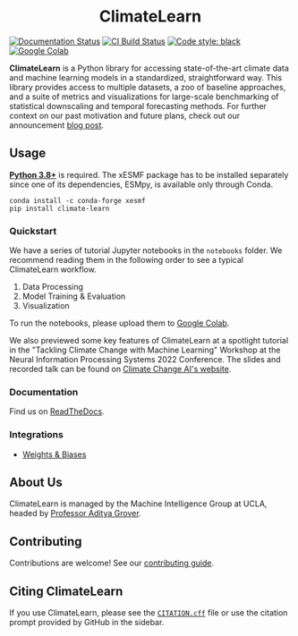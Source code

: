 <h1 align="center">ClimateLearn</h1>

[![Documentation Status](https://readthedocs.org/projects/climatelearn/badge/?version=latest)](https://climatelearn.readthedocs.io/en/latest/?badge=latest)
[![CI Build Status](https://github.com/aditya-grover/climate-learn/actions/workflows/ci.yaml/badge.svg)](https://github.com/aditya-grover/climate-learn/actions/workflows/ci.yaml)
[![Code style: black](https://img.shields.io/badge/code%20style-black-000000.svg)](https://github.com/psf/black)
[![Google Colab](https://colab.research.google.com/assets/colab-badge.svg)](https://colab.research.google.com/drive/1WiNEK1BHsiGzo_bT9Fcm8lea2H_ghNfa)

**ClimateLearn** is a Python library for accessing state-of-the-art climate data and machine learning models in a standardized, straightforward way. This library provides access to multiple datasets, a zoo of baseline approaches, and a suite of metrics and visualizations for large-scale benchmarking of statistical downscaling and temporal forecasting methods. For further context on our past motivation and future plans, check out our announcement [blog post](https://aditya-grover.github.io/blog/2023/climate-learn/).

## Usage

[**Python 3.8+**](https://www.python.org/) is required. The xESMF package has to be installed separately since one of its dependencies, ESMpy, is available only through Conda.
```
conda install -c conda-forge xesmf
pip install climate-learn
```

### Quickstart
We have a series of tutorial Jupyter notebooks in the `notebooks` folder. We recommend reading them in the following order to see a typical ClimateLearn workflow.
1. Data Processing
2. Model Training & Evaluation
3. Visualization

To run the notebooks, please upload them to [Google Colab](https://colab.research.google.com/). 

We also previewed some key features of ClimateLearn at a spotlight tutorial in the "Tackling Climate Change with Machine Learning" Workshop at the Neural Information Processing Systems 2022 Conference. The slides and recorded talk can be found on [Climate Change AI's website](https://www.climatechange.ai/papers/neurips2022/114).

### Documentation
Find us on [ReadTheDocs](https://climatelearn.readthedocs.io/).

### Integrations
- [Weights & Biases](https://wandb.ai/site)

## About Us
ClimateLearn is managed by the Machine Intelligence Group at UCLA, headed by [Professor Aditya Grover](https://aditya-grover.github.io).

## Contributing
Contributions are welcome! See our [contributing guide](https://github.com/aditya-grover/climate-learn/blob/main/CONTRIBUTING.md).

## Citing ClimateLearn
If you use ClimateLearn, please see the [`CITATION.cff`](https://github.com/aditya-grover/climate-learn/blob/main/CITATION.cff) file or use the citation prompt provided by GitHub in the sidebar.

